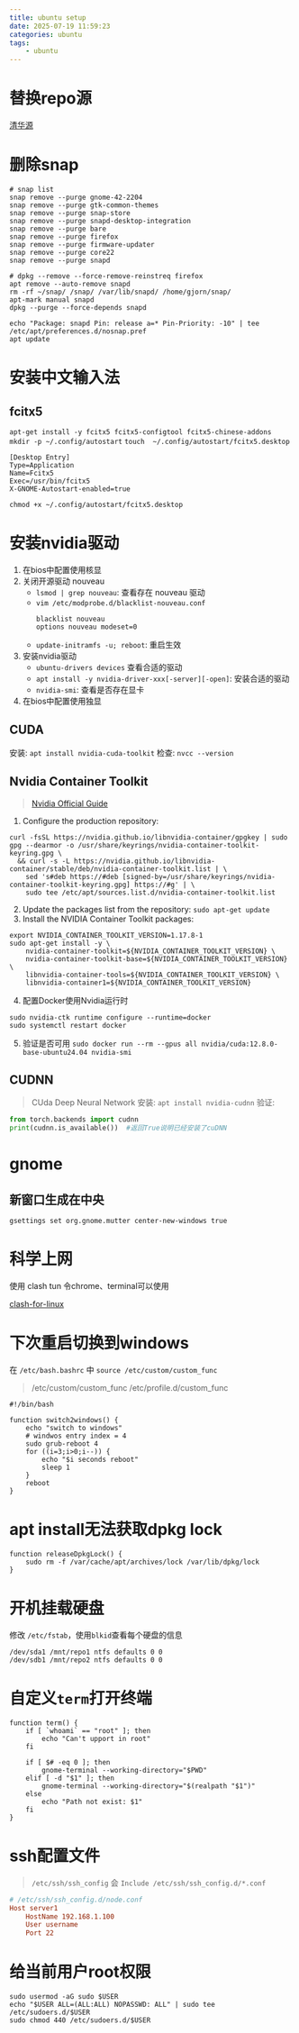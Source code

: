 ```yaml
---
title: ubuntu setup
date: 2025-07-19 11:59:23
categories: ubuntu
tags:
    - ubuntu
---
```


# 替换repo源
[清华源](https://mirror.tuna.tsinghua.edu.cn/help/ubuntu/)


# 删除snap
```shell
# snap list
snap remove --purge gnome-42-2204
snap remove --purge gtk-common-themes
snap remove --purge snap-store
snap remove --purge snapd-desktop-integration
snap remove --purge bare
snap remove --purge firefox
snap remove --purge firmware-updater
snap remove --purge core22
snap remove --purge snapd

# dpkg --remove --force-remove-reinstreq firefox
apt remove --auto-remove snapd
rm -rf ~/snap/ /snap/ /var/lib/snapd/ /home/gjorn/snap/
apt-mark manual snapd
dpkg --purge --force-depends snapd

echo "Package: snapd Pin: release a=* Pin-Priority: -10" | tee /etc/apt/preferences.d/nosnap.pref
apt update
```

# 安装中文输入法

## fcitx5
`apt-get install -y fcitx5 fcitx5-configtool fcitx5-chinese-addons`
`mkdir -p ~/.config/autostart`
`touch  ~/.config/autostart/fcitx5.desktop`
```
[Desktop Entry]
Type=Application
Name=Fcitx5
Exec=/usr/bin/fcitx5
X-GNOME-Autostart-enabled=true
```
`chmod +x ~/.config/autostart/fcitx5.desktop`

# 安装nvidia驱动
1. 在bios中配置使用核显
2. 关闭开源驱动 nouveau
    + `lsmod | grep nouveau`: 查看存在 nouveau 驱动
    + `vim /etc/modprobe.d/blacklist-nouveau.conf`
        ```
        blacklist nouveau
        options nouveau modeset=0
        ```
    + `update-initramfs -u; reboot`: 重启生效
3. 安装nvidia驱动
    + `ubuntu-drivers devices` 查看合适的驱动
    + `apt install -y nvidia-driver-xxx[-server][-open]`: 安装合适的驱动
    + `nvidia-smi`: 查看是否存在显卡
4. 在bios中配置使用独显

## CUDA
安装: `apt install nvidia-cuda-toolkit`
检查: `nvcc --version`

## Nvidia Container Toolkit
> [Nvidia Official Guide](https://docs.nvidia.com/datacenter/cloud-native/container-toolkit/latest/install-guide.html)

1. Configure the production repository:
```shell
curl -fsSL https://nvidia.github.io/libnvidia-container/gpgkey | sudo gpg --dearmor -o /usr/share/keyrings/nvidia-container-toolkit-keyring.gpg \
  && curl -s -L https://nvidia.github.io/libnvidia-container/stable/deb/nvidia-container-toolkit.list | \
    sed 's#deb https://#deb [signed-by=/usr/share/keyrings/nvidia-container-toolkit-keyring.gpg] https://#g' | \
    sudo tee /etc/apt/sources.list.d/nvidia-container-toolkit.list
```
2. Update the packages list from the repository:
`sudo apt-get update`
3. Install the NVIDIA Container Toolkit packages:
```shell
export NVIDIA_CONTAINER_TOOLKIT_VERSION=1.17.8-1
sudo apt-get install -y \
    nvidia-container-toolkit=${NVIDIA_CONTAINER_TOOLKIT_VERSION} \
    nvidia-container-toolkit-base=${NVIDIA_CONTAINER_TOOLKIT_VERSION} \
    libnvidia-container-tools=${NVIDIA_CONTAINER_TOOLKIT_VERSION} \
    libnvidia-container1=${NVIDIA_CONTAINER_TOOLKIT_VERSION}
```
4. 配置Docker使用Nvidia运行时
```shell
sudo nvidia-ctk runtime configure --runtime=docker
sudo systemctl restart docker
```
5. 验证是否可用
`sudo docker run --rm --gpus all nvidia/cuda:12.8.0-base-ubuntu24.04 nvidia-smi`

## CUDNN
> CUda Deep Neural Network
安装: `apt install nvidia-cudnn`
验证:
```python
from torch.backends import cudnn
print(cudnn.is_available())  #返回True说明已经安装了cuDNN
```

# gnome

## 新窗口生成在中央
`gsettings set org.gnome.mutter center-new-windows true`

# 科学上网
使用 clash tun 令chrome、terminal可以使用

[clash-for-linux](https://github.com/nelvko/clash-for-linux-install)

# 下次重启切换到windows
在 `/etc/bash.bashrc` 中 `source /etc/custom/custom_func`

> /etc/custom/custom_func
> /etc/profile.d/custom_func
```shell
#!/bin/bash

function switch2windows() {
    echo "switch to windows"
    # windwos entry index = 4
    sudo grub-reboot 4
    for ((i=3;i>0;i--)) {
        echo "$i seconds reboot"
        sleep 1
    }
    reboot
}
```

# apt install无法获取dpkg lock
``` shell
function releaseDpkgLock() {
    sudo rm -f /var/cache/apt/archives/lock /var/lib/dpkg/lock
}
```

# 开机挂载硬盘
修改 `/etc/fstab`，使用`blkid`查看每个硬盘的信息

```
/dev/sda1 /mnt/repo1 ntfs defaults 0 0
/dev/sdb1 /mnt/repo2 ntfs defaults 0 0
```

# 自定义`term`打开终端
```shell
function term() {
    if [ `whoami` == "root" ]; then
        echo "Can't upport in root"
    fi

    if [ $# -eq 0 ]; then
        gnome-terminal --working-directory="$PWD"
    elif [ -d "$1" ]; then
        gnome-terminal --working-directory="$(realpath "$1")"
    else
        echo "Path not exist: $1"
    fi
}
```

# ssh配置文件
> `/etc/ssh/ssh_config` 会 `Include /etc/ssh/ssh_config.d/*.conf`

```conf
# /etc/ssh/ssh_config.d/node.conf
Host server1
    HostName 192.168.1.100
    User username
    Port 22
```

# 给当前用户root权限
```shell
sudo usermod -aG sudo $USER
echo "$USER ALL=(ALL:ALL) NOPASSWD: ALL" | sudo tee /etc/sudoers.d/$USER
sudo chmod 440 /etc/sudoers.d/$USER
```